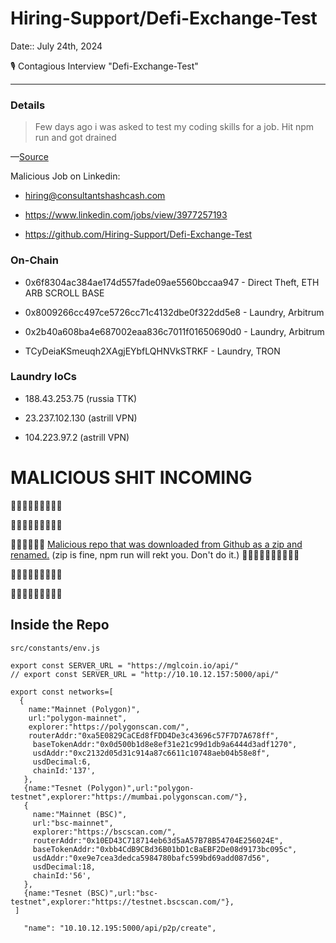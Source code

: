 # Hiring-Support/Defi-Exchange-Test


Date:: July 24th, 2024

🎙️ Contagious Interview "Defi-Exchange-Test"   
    
---

### Details

> Few days ago i was asked to test my coding skills for a job. Hit npm run and got drained    

—[Source](https://twitter.com/AjSam0x/status/1816558439578910978)
    
Malicious Job on Linkedin:

- hiring@consultantshashcash.com   

- https://www.linkedin.com/jobs/view/3977257193   

- https://github.com/Hiring-Support/Defi-Exchange-Test    


### On-Chain

- 0x6f8304ac384ae174d557fade09ae5560bccaa947 - Direct Theft, ETH ARB SCROLL BASE

- 0x8009266cc497ce5726cc71c4132dbe0f322dd5e8 - Laundry, Arbitrum

- 0x2b40a608ba4e687002eaa836c7011f01650690d0 - Laundry, Arbitrum

- TCyDeiaKSmeuqh2XAgjEYbfLQHNVkSTRKF - Laundry, TRON
    

### Laundry IoCs

- 188.43.253.75    (russia TTK)

- 23.237.102.130   (astrill VPN)

- 104.223.97.2     (astrill VPN)


# MALICIOUS SHIT INCOMING 

🚨🚨🚨🚨🚨🚨🚨🚨🚨

🚨🚨🚨🚨🚨🚨🚨🚨🚨

🚨🚨🚨🚨🚨🚨 [Malicious repo that was downloaded from Github as a zip and renamed.](./CI_MALICIOUS_Hiring-Support_Defi-Exchange-Test.zip) (zip is fine, npm run will rekt you. Don't do it.) 🚨🚨🚨🚨🚨🚨🚨🚨🚨🚨

🚨🚨🚨🚨🚨🚨🚨🚨🚨

🚨🚨🚨🚨🚨🚨🚨🚨🚨



## Inside the Repo

`src/constants/env.js`

```
export const SERVER_URL = "https://mglcoin.io/api/"
// export const SERVER_URL = "http://10.10.12.157:5000/api/"

export const networks=[
  {
    name:"Mainnet (Polygon)",
    url:"polygon-mainnet",
    explorer:"https://polygonscan.com/", 
    routerAddr:"0xa5E0829CaCEd8fFDD4De3c43696c57F7D7A678ff",
     baseTokenAddr:"0x0d500b1d8e8ef31e21c99d1db9a6444d3adf1270",
     usdAddr:"0xc2132d05d31c914a87c6611c10748aeb04b58e8f",
     usdDecimal:6,
     chainId:'137',
   },
   {name:"Tesnet (Polygon)",url:"polygon-testnet",explorer:"https://mumbai.polygonscan.com/"},
   {
     name:"Mainnet (BSC)",
     url:"bsc-mainnet",
     explorer:"https://bscscan.com/",
     routerAddr:"0x10ED43C718714eb63d5aA57B78B54704E256024E",
     baseTokenAddr:"0xbb4CdB9CBd36B01bD1cBaEBF2De08d9173bc095c",
     usdAddr:"0xe9e7cea3dedca5984780bafc599bd69add087d56",
     usdDecimal:18,
     chainId:'56',
   },
   {name:"Tesnet (BSC)",url:"bsc-testnet",explorer:"https://testnet.bscscan.com/"},
 ]
```

```
   "name": "10.10.12.195:5000/api/p2p/create",
```   
